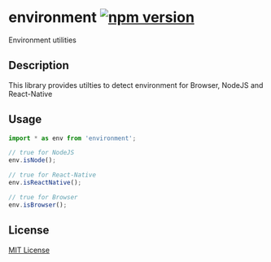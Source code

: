 # environment [![npm version](https://badge.fury.io/js/%40pedrouid%2Fenvironment.svg)](https://badge.fury.io/js/%40pedrouid%2Fenvironment)

Environment utilities

## Description

This library provides utilties to detect environment for Browser, NodeJS and React-Native

## Usage

```typescript
import * as env from 'environment';

// true for NodeJS
env.isNode();

// true for React-Native
env.isReactNative();

// true for Browser
env.isBrowser();
```

## License

[MIT License](LICENSE.md)
